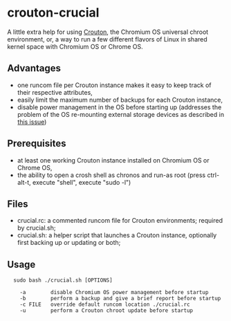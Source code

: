 # crouton-crucial

A little extra help for using [Crouton](https://github.com/dnschneid/crouton), the Chromium OS universal chroot environment, or, a way to run a few different flavors of Linux in shared kernel space with Chromium OS or Chrome OS.

## Advantages
* one runcom file per Crouton instance makes it easy to keep track of their respective attributes, 
* easily limit the maximum number of backups for each Crouton instance,
* disable power management in the OS before starting up (addresses the problem of the OS re-mounting external storage devices as described in [this issue](https://github.com/dnschneid/crouton/issues/1936))

## Prerequisites
* at least one working Crouton instance installed on Chromium OS or Chrome OS,
* the ability to open a crosh shell as chronos and run-as root (press ctrl-alt-t, execute "shell", execute "sudo -l")

## Files
* crucial.rc: a commented runcom file for Crouton environments; required by crucial.sh;
* crucial.sh: a helper script that launches a Crouton instance, optionally first backing up or updating or both;

## Usage
```
  sudo bash ./crucial.sh [OPTIONS]

    -a        disable Chromium OS power management before startup
    -b        perform a backup and give a brief report before startup
    -c FILE   override default runcom location ./crucial.rc
    -u        perform a Crouton chroot update before startup
```
